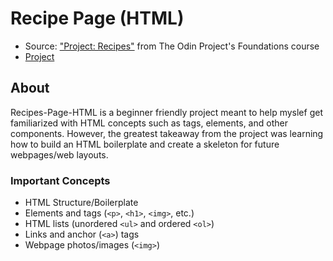# Recipe Page (HTML)

- Source: ["Project: Recipes"](https://www.theodinproject.com/lessons/foundations-recipes) from The Odin Project's Foundations course
- [Project](https://svalls2023.github.io/Recipe-Page-HTML/index.html)

## About
Recipes-Page-HTML is a beginner friendly project meant to help myslef get familiarized with HTML concepts such as tags, elements, and other components. However, the greatest takeaway from the project was learning how to build an HTML boilerplate and create a skeleton for future webpages/web layouts.

### Important Concepts
- HTML Structure/Boilerplate
- Elements and tags (`<p>`, `<h1>`, `<img>`, etc.)
- HTML lists (unordered `<ul>` and ordered `<ol>`)
- Links and anchor (`<a>`) tags
- Webpage photos/images (`<img>`)
